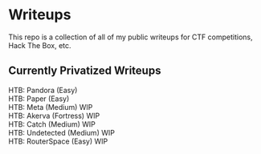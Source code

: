 # Writeups
This repo is a collection of all of my public writeups for CTF competitions, Hack The Box, etc.

## Currently Privatized Writeups

HTB: Pandora (Easy)<br>
HTB: Paper (Easy) <br>
HTB: Meta (Medium) WIP<br>
HTB: Akerva (Fortress) WIP<br>
HTB: Catch (Medium) WIP<br>
HTB: Undetected (Medium) WIP<br>
HTB: RouterSpace (Easy) WIP<br>
